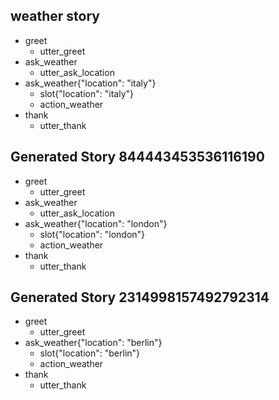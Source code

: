 ## weather story
* greet
    - utter_greet
* ask_weather
    - utter_ask_location
* ask_weather{"location": "italy"}
    - slot{"location": "italy"}
    - action_weather
* thank
    - utter_thank

## Generated Story 844443453536116190
* greet
    - utter_greet
* ask_weather
    - utter_ask_location
* ask_weather{"location": "london"}
    - slot{"location": "london"}
    - action_weather
* thank
    - utter_thank

## Generated Story 2314998157492792314
* greet
    - utter_greet
* ask_weather{"location": "berlin"}
    - slot{"location": "berlin"}
    - action_weather
* thank
    - utter_thank


